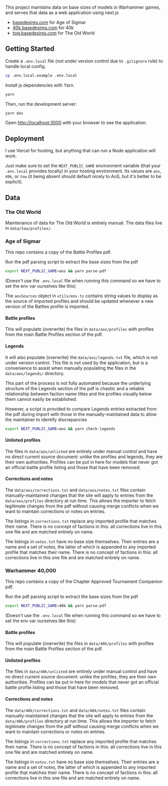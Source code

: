 This project maintains data on base sizes of models in Warhammer games, and serves that data as a web application using next.js

- [basedesires.com](https://basedesires.com/) for Age of Sigmar
- [40k.basedesires.com](https://40k.basedesires.com/) for 40k
- [tow.basedesires.com](https://tow.basedesires.com/) for The Old World


## Getting Started

Create a `.env.local` file (not under version control due to `.gitignore` rule) to handle local config.
```bash
cp .env.local.example .env.local
```

Install js dependencies with Yarn.
```bash
yarn
```

Then, run the development server:

```bash
yarn dev
```

Open [http://localhost:3000](http://localhost:3000) with your browser to see the application.


## Deployment

I use Vercel for hosting, but anything that can run a Node application will work.

Just make sure to set the `NEXT_PUBLIC_GAME` environment variable (that your `.env.local` provides locally) in your hosting environment. Its values are `aos`, `40k`, or `tow` (it being absent should default nicely to AoS, but it's better to be explicit).


## Data

### The Old World
Maintenance of data for The Old World is entirely manual. The data files live in `data/tow/profiles/`.

### Age of Sigmar
This repo contains a copy of the Battle Profiles pdf.

Run the pdf parsing script to extract the base sizes from the pdf
```bash
export NEXT_PUBLIC_GAME=aos && yarn parse-pdf
```
(Doesn't use the `.env.local` file when running this command so we have to set the env var ourselves like this)

The `aosSources` object in `utils/env.ts` contains string values to display as the source of imported profiles and should be updated whenever a new version of the Battles profile is imported.

#### Battle profiles
This will populate (overwrite) the files in `data/aos/profiles` with profiles from the main Battle Profiles section of the pdf.

#### Legends
It will also populate (overwrite) the `data/aos/legends.txt` file, which is not under version control. This file is not used by the application, but is a convenience to assist when manually populating the files in the `data/aos/legends/` directory.

This part of the process is not fully automated because the underlying structure of the Legends section of the pdf is chaotic and a reliable relationship between faction name titles and the profiles visually below them cannot easily be established.

However, a script is provided to compare Legends entries extracted from the pdf during import with those in the manually-maintained data to allow the maintainer to identify discrepancies
```bash
export NEXT_PUBLIC_GAME=aos && yarn check-legends
```

#### Unlisted profiles
The files in `data/aos/unlisted` are entirely under manual control and have no direct current source document: unlike the profiles and legends, they are their own authorities. Profiles can be put in here for models that never got an official battle profile listing and those that have been removed.

#### Corrections and notes
The `data/aos/corrections.txt` and `data/aos/notes.txt` files contain manually-maintained changes that the site will apply to entries from the `data/aos/profiles` directory at run time. This allows the importer to fetch legitimate changes from the pdf without causing merge conflicts when we want to maintain corrections or notes on entries.

The listings in `corrections.txt` replace any imported profile that matches their name. There is no concept of factions in this: all corrections live in this one file and are matched entirely on name.

The listings in `notes.txt` have no base size themselves. Their entries are a name and a set of notes, the latter of which is appended to any imported profile that matches their name. There is no concept of factions in this: all corrections live in this one file and are matched entirely on name.

### Warhammer 40,000
This repo contains a copy of the Chapter Approved Tournament Companion pdf.

Run the pdf parsing script to extract the base sizes from the pdf
```bash
export NEXT_PUBLIC_GAME=40k && yarn parse-pdf
```
(Doesn't use the `.env.local` file when running this command so we have to set the env var ourselves like this)
#### Battle profiles
This will populate (overwrite) the files in `data/40k/profiles` with profiles from the main Battle Profiles section of the pdf.

#### Unlisted profiles
The files in `data/40k/unlisted` are entirely under manual control and have no direct current source document: unlike the profiles, they are their own authorities. Profiles can be put in here for models that never got an official battle profile listing and those that have been removed.

#### Corrections and notes
The `data/40k/corrections.txt` and `data/40k/notes.txt` files contain manually-maintained changes that the site will apply to entries from the `data/40k/profiles` directory at run time. This allows the importer to fetch legitimate changes from the pdf without causing merge conflicts when we want to maintain corrections or notes on entries.

The listings in `corrections.txt` replace any imported profile that matches their name. There is no concept of factions in this: all corrections live in this one file and are matched entirely on name.

The listings in `notes.txt` have no base size themselves. Their entries are a name and a set of notes, the latter of which is appended to any imported profile that matches their name. There is no concept of factions in this: all corrections live in this one file and are matched entirely on name.
